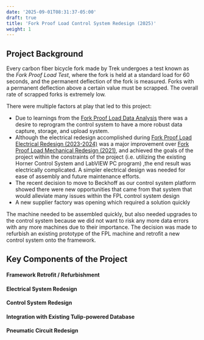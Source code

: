 ```yaml
---
date: '2025-09-01T08:31:37-05:00'
draft: true
title: 'Fork Proof Load Control System Redesign (2025)'
weight: 1
---
```


## Project Background
Every carbon fiber bicycle fork made by Trek undergoes a test known as the *Fork Proof Load Test*, where the fork is held at a standard load for 60 seconds, and the permanent deflection of the fork is measured. Forks with a permanent deflection above a certain value must be scrapped. The overall rate of scrapped forks is extremely low. 

There were multiple factors at play that led to this project:
* Due to learnings from the [Fork Proof Load Data Analysis](../03-fpldata2024) there was a desire to reprogram the control system to have a more robust data capture, storage, and upload system. 
* Although the electrical redesign accomplished during [Fork Proof Load Electrical Redesign (2023-2024)](../04-fpl2023) was a major improvement over [Fork Proof Load Mechanical Redesign (2021)](../07-fpl2021), and achieved the goals of the project within the constraints of the project (i.e. utilizing the existing Horner Control System and LabVIEW PC program) ,the end result was electrically complicated. A simpler electrical design was needed for ease of assembly and future maintenance efforts. 
* The recent decision to move to Beckhoff as our control system platform showed there were new opportunities that came from that system that would alleviate many issues within the FPL control system design
* A new supplier factory was opening which required a solution quickly

The machine needed to be assembled quickly, but also needed upgrades to the control system because we did not want to risk any more data errors with any more machines due to their importance. The decision was made to refurbish an existing prototype of the FPL machine and retrofit a new control system onto the framework.

## Key Components of the Project

#### Framework Retrofit / Refurbishment

#### Electrical System Redesign

#### Control System Redesign

#### Integration with Existing Tulip-powered Database

#### Pneumatic Circuit Redesign


